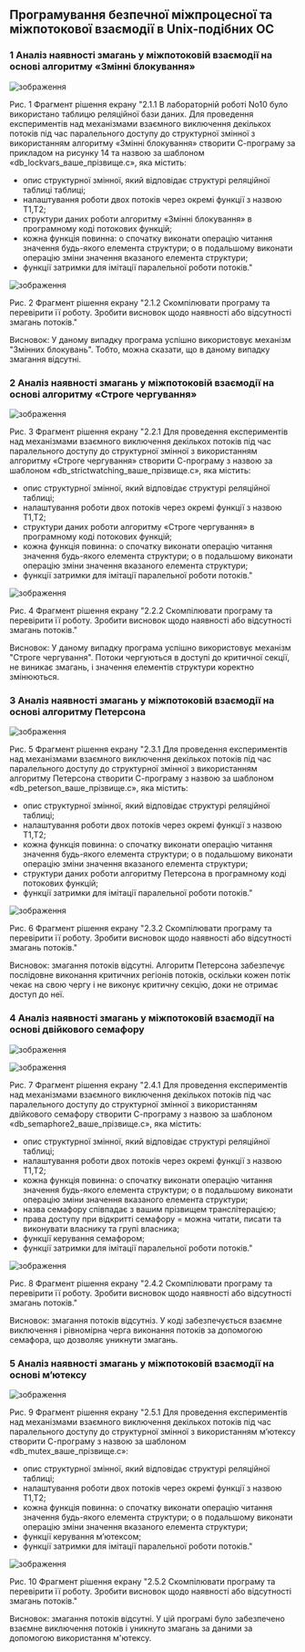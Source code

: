 ## Програмування безпечної міжпроцесної та міжпотокової взаємодії в Unix-подібних ОС

### 1 Аналіз наявності змагань у міжпотоковій взаємодії на основі алгоритму «Змінні блокування»

![зображення](https://github.com/oleksandrblazhko/ai225-avramova/assets/99131376/fda8b267-91ff-477e-b864-39754e72c151)

Рис. 1 Фрагмент рішення екрану "2.1.1 В лабораторній роботі No10 було використано таблицю реляційної бази даних. Для проведення експериментів над механізмами взаємного виключення декількох потоків під час паралельного доступу до структурної змінної з використанням алгоритму «Змінні блокування» створити С-програму за прикладом на рисунку 14 та назвою за шаблоном «db_lockvars_ваше_прізвище.c», яка містить:
- опис структурної змінної, який відповідає структурі реляційної таблиці таблиці;
- налаштування роботи двох потоків через окремі функції з назвою T1,T2;
- структури даних роботи алгоритму «Змінні блокування» в програмному коді потокових функцій;
- кожна функція повинна:
o спочатку виконати операцію читання значення будь-якого елемента структури;
o в подальшому виконати операцію зміни значення вказаного елемента структури;
- функції затримки для імітації паралельної роботи потоків."

![зображення](https://github.com/oleksandrblazhko/ai225-avramova/assets/99131376/93c869aa-1f9e-4acc-a4b2-ae6a914dbe0d)

Рис. 2 Фрагмент рішення екрану "2.1.2 Скомпілювати програму та перевірити її роботу. Зробити висновок щодо наявності або відсутності змагань потоків."

Висновок: У даному випадку програма успішно використовує механізм "Змінних блокувань". Тобто, можна сказати, що в даному випадку змагання відсутні.
 
### 2 Аналіз наявності змагань у міжпотоковій взаємодії на основі алгоритму «Строге чергування»

![зображення](https://github.com/oleksandrblazhko/ai225-avramova/assets/99131376/b180eff3-b21b-48d5-bbe7-fbcce6996a55)

Рис. 3 Фрагмент рішення екрану "2.2.1 Для проведення експериментів над механізмами взаємного виключення декількох потоків під час паралельного доступу до структурної змінної з використанням алгоритму «Строге чергування» створити С-програму з назвою за шаблоном «db_strictwatching_ваше_прізвище.c», яка містить:
- опис структурної змінної, який відповідає структурі реляційної таблиці;
- налаштування роботи двох потоків через окремі функції з назвою T1,T2;
- структури даних роботи алгоритму «Строге чергування» в програмному коді потокових функцій;
- кожна функція повинна:
o спочатку виконати операцію читання значення будь-якого елемента структури;
o в подальшому виконати операцію зміни значення вказаного елемента структури;
- функції затримки для імітації паралельної роботи потоків."

![зображення](https://github.com/oleksandrblazhko/ai225-avramova/assets/99131376/e7d64491-c981-4779-823b-b3a249002e1d)

Рис. 4 Фрагмент рішення екрану "2.2.2 Скомпілювати програму та перевірити її роботу. Зробити висновок щодо наявності або відсутності змагань потоків."

Висновок: У даному випадку програма успішно використовує механізм "Строге чергування". Потоки чергуються в доступі до критичної секції, не виникає змагань, і значення елементів структури коректно змінюються.

### 3 Аналіз наявності змагань у міжпотоковій взаємодії на основі алгоритму Петерсона

![зображення](https://github.com/oleksandrblazhko/ai225-avramova/assets/99131376/3e5bbab4-919c-47a7-adaf-1f1527d87d6b)

Рис. 5 Фрагмент рішення екрану "2.3.1 Для проведення експериментів над механізмами взаємного виключення декількох потоків під час паралельного доступу до структурної змінної з використанням алгоритму Петерсона створити С-програму з назвою за шаблоном «db_peterson_ваше_прізвище.c», яка містить:
- опис структурної змінної, який відповідає структурі реляційної таблиці;
- налаштування роботи двох потоків через окремі функції з назвою T1,T2;
- кожна функція повинна:
o спочатку виконати операцію читання значення будь-якого елемента структури;
o в подальшому виконати операцію зміни значення вказаного елемента структури;
- структури даних роботи алгоритму Петерсона в програмному коді потокових функцій;
- функції затримки для імітації паралельної роботи потоків."

![зображення](https://github.com/oleksandrblazhko/ai225-avramova/assets/99131376/ba92d686-1a42-43f0-9075-2890a5a0f30a)

Рис. 6 Фрагмент рішення екрану "2.3.2 Скомпілювати програму та перевірити її роботу. Зробити висновок щодо наявності або відсутності змагань потоків."

Висновок: змагання потоків відсутні. Алгоритм Петерсона забезпечує послідовне виконання критичних регіонів потоків, оскільки кожен потік чекає на свою чергу і не виконує критичну секцію, доки не отримає доступ до неї.
 
### 4 Аналіз наявності змагань у міжпотоковій взаємодії на основі двійкового семафору

![зображення](https://github.com/oleksandrblazhko/ai225-avramova/assets/99131376/85246af7-7442-4488-9dfb-63c0992ca828)

![зображення](https://github.com/oleksandrblazhko/ai225-avramova/assets/99131376/32853de1-0ce8-4912-9e7d-b119036e9d97)

Рис. 7 Фрагмент рішення екрану "2.4.1 Для проведення експериментів над механізмами взаємного виключення декількох потоків під час паралельного доступу до структурної змінної з використанням двійкового семафору створити С-програму з назвою за шаблоном «db_semaphore2_ваше_прізвище.c», яка містить:
- опис структурної змінної, який відповідає структурі реляційної таблиці;
- налаштування роботи двох потоків через окремі функції з назвою T1,T2;
- кожна функція повинна:
o спочатку виконати операцію читання значення будь-якого елемента структури;
o в подальшому виконати операцію зміни значення вказаного елемента структури;
- назва семафору співпадає з вашим прізвищем транслітерацією;
- права доступу при відкритті семафору = можна читати, писати та виконувати власнику та групі власника;
- функції керування семафором;
- функції затримки для імітації паралельної роботи потоків."

![зображення](https://github.com/oleksandrblazhko/ai225-avramova/assets/99131376/9301fb88-c5a5-4cf9-9ddd-a4ef982b152b)

Рис. 8 Фрагмент рішення екрану "2.4.2 Скомпілювати програму та перевірити її роботу. Зробити висновок щодо наявності або відсутності змагань потоків."

Висновок: змагання потоків відсутніз. У коді забезпечується взаємне виключення і рівномірна черга виконання потоків за допомогою семафора, що дозволяє уникнути змагань.

### 5 Аналіз наявності змагань у міжпотоковій взаємодії на основі м’ютексу

![зображення](https://github.com/oleksandrblazhko/ai225-avramova/assets/99131376/ef2bff6e-1cdc-48fe-8165-b16c7a2128bb)

Рис. 9 Фрагмент рішення екрану "2.5.1 Для проведення експериментів над механізмами взаємного виключення декількох потоків під час паралельного доступу до структурної змінної з використанням м’ютексу створити С-програму з назвою за шаблоном «db_mutex_ваше_прізвище.c»:
- опис структурної змінної, який відповідає структурі реляційної таблиці;
- налаштування роботи двох потоків через окремі функції з назвою T1,T2;
- кожна функція повинна:
o спочатку виконати операцію читання значення будь-якого елемента структури;
o в подальшому виконати операцію зміни значення вказаного елемента структури;
- функції керування м’ютексом;
- функції затримки для імітації паралельної роботи потоків."

![зображення](https://github.com/oleksandrblazhko/ai225-avramova/assets/99131376/1a802567-a0c9-41b1-b157-39923ad9317f)

Рис. 10 Фрагмент рішення екрану "2.5.2 Скомпілювати програму та перевірити її роботу. Зробити висновок щодо наявності або відсутності змагань потоків."

Висновок: змагання потоків відсутні. У цій програмі було забезпечено взаємне виключення потоків і уникнуто змагань за даними за допомогою використання м'ютексу.
